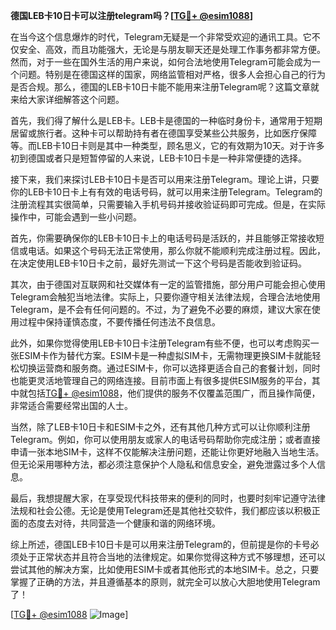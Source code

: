 **德国LEB卡10日卡可以注册telegram吗？[[TG💪+ @esim1088](https://t.me/s/esim1088)]**

在当今这个信息爆炸的时代，Telegram无疑是一个非常受欢迎的通讯工具。它不仅安全、高效，而且功能强大，无论是与朋友聊天还是处理工作事务都非常方便。然而，对于一些在国外生活的用户来说，如何合法地使用Telegram可能会成为一个问题。特别是在德国这样的国家，网络监管相对严格，很多人会担心自己的行为是否合规。那么，德国的LEB卡10日卡能不能用来注册Telegram呢？这篇文章就来给大家详细解答这个问题。

首先，我们得了解什么是LEB卡。LEB卡是德国的一种临时身份卡，通常用于短期居留或旅行者。这种卡可以帮助持有者在德国享受某些公共服务，比如医疗保障等。而LEB卡10日卡则是其中一种类型，顾名思义，它的有效期为10天。对于许多初到德国或者只是短暂停留的人来说，LEB卡10日卡是一种非常便捷的选择。

接下来，我们来探讨LEB卡10日卡是否可以用来注册Telegram。理论上讲，只要你的LEB卡10日卡上有有效的电话号码，就可以用来注册Telegram。Telegram的注册流程其实很简单，只需要输入手机号码并接收验证码即可完成。但是，在实际操作中，可能会遇到一些小问题。

首先，你需要确保你的LEB卡10日卡上的电话号码是活跃的，并且能够正常接收短信或电话。如果这个号码无法正常使用，那么你就不能顺利完成注册过程。因此，在决定使用LEB卡10日卡之前，最好先测试一下这个号码是否能收到验证码。

其次，由于德国对互联网和社交媒体有一定的监管措施，部分用户可能会担心使用Telegram会触犯当地法律。实际上，只要你遵守相关法律法规，合理合法地使用Telegram，是不会有任何问题的。不过，为了避免不必要的麻烦，建议大家在使用过程中保持谨慎态度，不要传播任何违法不良信息。

此外，如果你觉得使用LEB卡10日卡注册Telegram有些不便，也可以考虑购买一张ESIM卡作为替代方案。ESIM卡是一种虚拟SIM卡，无需物理更换SIM卡就能轻松切换运营商和服务商。通过ESIM卡，你可以选择更适合自己的套餐计划，同时也能更灵活地管理自己的网络连接。目前市面上有很多提供ESIM服务的平台，其中就包括[TG💪+ @esim1088](https://t.me/s/esim1088)，他们提供的服务不仅覆盖范围广，而且操作简便，非常适合需要经常出国的人士。

当然，除了LEB卡10日卡和ESIM卡之外，还有其他几种方式可以让你顺利注册Telegram。例如，你可以使用朋友或家人的电话号码帮助你完成注册；或者直接申请一张本地SIM卡，这样不仅能解决注册问题，还能让你更好地融入当地生活。但无论采用哪种方法，都必须注意保护个人隐私和信息安全，避免泄露过多个人信息。

最后，我想提醒大家，在享受现代科技带来的便利的同时，也要时刻牢记遵守法律法规和社会公德。无论是使用Telegram还是其他社交软件，我们都应该以积极正面的态度去对待，共同营造一个健康和谐的网络环境。

综上所述，德国LEB卡10日卡是可以用来注册Telegram的，但前提是你的卡号必须处于正常状态并且符合当地的法律规定。如果你觉得这种方式不够理想，还可以尝试其他的解决方案，比如使用ESIM卡或者其他形式的本地SIM卡。总之，只要掌握了正确的方法，并且遵循基本的原则，就完全可以放心大胆地使用Telegram了！

[[TG💪+ @esim1088](https://t.me/s/esim1088) ![Image](https://i.postimg.cc/4NQfJmqS/Snipaste-2025-05-13-00-14-12.png)]